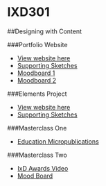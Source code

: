 # IXD301

##Designing with Content

###Portfolio Website 
- [View website here](https://amygrahamie.github.io/Portfolio/index.html)
- [Supporting Sketches]()
- [Moodboard 1](https://uk.pinterest.com/grahamie/web-design/)
- [Moodboard 2](https://uk.pinterest.com/grahamie/design/)

###Elements Project
- [View website here](https://amygrahamie.github.io/Elements-Project/index.html)
- [Supporting Sketches](https://amygrahamie.github.io/Elements-Project/supportingsketches.html)

###Masterclass One
- [Education Micropublications](https://amygrahamie.github.io/Portfolio/thirst.html)


###Masterclass Two
- [IxD Awards Video](https://amygrahamie.github.io/Portfolio/ishared.html)
- [Mood Board](https://uk.pinterest.com/grahamie/magic-creations/)